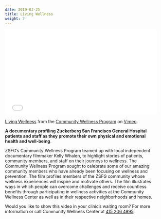 ```yaml
---
date: 2019-03-25
title: Living Wellness
weight: 7
---
```


<div class="feature__content">
  <!-- Add video content here -->
  <iframe
    src="//player.vimeo.com/video/80499461"
    width="500"
    height="281"
    frameborder="0"
    allowfullscreen="allowfullscreen"
  ></iframe>
</div>

[Living Wellness](http://vimeo.com/80499461 "Living Wellness") from the [Community Wellness Program](http://vimeo.com/communitywellnessprogram "Community Wellness Program") on [Vimeo](https://vimeo.com/).

**A documentary profiling Zuckerberg San Francisco General Hospital patients and staff as they promote their own physical and emotional health and well-being**.

ZSFG’s Community Wellness Program teamed up with local independent documentary filmmaker Kelly Whalen, to highlight stories of patients, community members, and staff on their journeys to wellness.  The Community Wellness Program sought to celebrate some of our amazing community members who have already been focusing on wellness and prevention.  The film profiles members of the ZSFG community whose wellness experiences will inspire and motivate others.  The film illustrates ways in which people can overcome challenges and receive countless benefits through participating in wellness activities at the Community Wellness Center as well as in their respective neighborhoods and homes.

Would you like to show this video in your clinic’s waiting room? For more information or call Community Wellness Center at [415 206 4995](tel:+14152064995 "415 206 4995").
    
